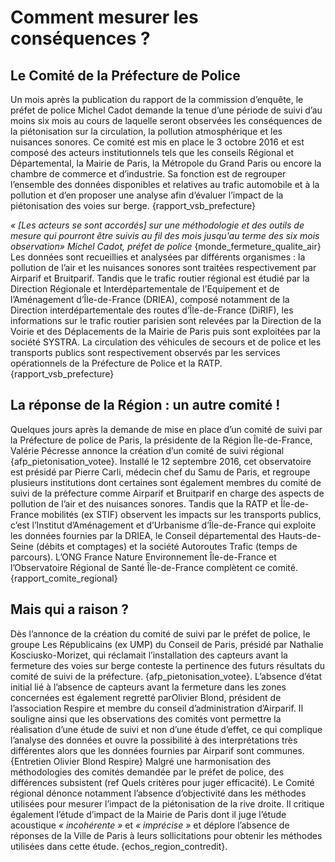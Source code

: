 # Comment mesurer les conséquences ?

## Le Comité de la Préfecture de Police
Un mois après la publication du rapport de la commission d’enquête, le préfet de police Michel Cadot demande la tenue d’une période de suivi d’au moins six mois au cours de laquelle seront observées les conséquences de la piétonisation sur la circulation, la pollution atmosphérique et les nuisances sonores. Ce comité est mis en place le 3 octobre 2016 et est composé des acteurs institutionnels tels que les conseils Régional et Départemental, la Mairie de Paris, la Métropole du Grand Paris ou encore la chambre de commerce et d’industrie. Sa fonction est de regrouper l’ensemble des données disponibles et relatives au trafic automobile et à la pollution et d’en proposer une analyse afin d’évaluer l’impact de la piétonisation des voies sur berge.  {rapport_vsb_prefecture}

_« [Les acteurs se sont accordés] sur une méthodologie et des outils de mesure qui pourront être suivis au fil des mois jusqu'au terme des six mois observation»_
*Michel Cadot, préfet de police* {monde_fermeture_qualite_air}
Les données sont recueillies et analysées par différents organismes : la pollution de l’air et les nuisances sonores sont traitées respectivement par Airparif et Bruitparif. Tandis que le trafic routier régional est étudié par la Direction Régionale et Interdépartementale de l’Equipement et de l’Aménagement d’Île-de-France (DRIEA), composé notamment de la Direction interdépartementale des routes d’Île-de-France (DiRIF), les informations sur le trafic routier parisien sont relevées par la Direction de la Voirie et des Déplacements de la Mairie de Paris puis sont exploitées par la société SYSTRA. La circulation des véhicules de secours et de police et les transports publics sont respectivement observés par les services opérationnels de la Préfecture de Police et la RATP. {rapport_vsb_prefecture}

## La réponse de la Région : un autre comité !
Quelques jours après la demande de mise en place d’un comité de suivi par la Préfecture de police de Paris, la présidente de la Région Île-de-France, Valérie Pécresse annonce la création d’un comité de suivi régional {afp_pietonisation_votee}. Installé le 12 septembre 2016, cet observatoire est présidé par Pierre Carli, médecin chef du Samu de Paris, et regroupe plusieurs institutions dont certaines sont également membres du comité de suivi de la préfecture comme Airparif et Bruitparif en charge des aspects de pollution de l’air et des nuisances sonores. Tandis que la RATP et Île-de-France mobilités (ex STIF) observent les impacts sur les transports publics, c’est l’Institut d’Aménagement et d’Urbanisme d’Île-de-France qui exploite les données fournies par la DRIEA, le Conseil départemental des Hauts-de-Seine (débits et comptages) et la société Autoroutes Trafic (temps de parcours). L’ONG France Nature Environnement Île-de-France et l’Observatoire Régional de Santé Île-de-France complètent ce comité. {rapport_comite_regional}

## Mais qui a raison ?
Dès l’annonce de la création du comité de suivi par le préfet de police, le groupe Les Républicains (ex UMP) du Conseil de Paris, présidé par Nathalie Kosciusko-Morizet, qui réclamait l’installation des capteurs avant la fermeture des voies sur berge conteste la pertinence des futurs résultats du comité de suivi de la préfecture. {afp_pietonisation_votee}. L’absence d’état initial lié à l’absence de capteurs avant la fermeture dans les zones concernées est également regretté parOlivier Blond, président de l’association Respire et membre du conseil d’administration d’Airparif. Il souligne ainsi que les observations des comités vont permettre la réalisation d’une étude de suivi et non d’une étude d’effet, ce qui complique l’analyse des données et ouvre la possibilité à des interprétations très différentes alors que les données fournies par Airparif sont communes. {Entretien Olivier Blond Respire}
Malgré une harmonisation des méthodologies des comités demandée par le préfet de police, des différences subsistent (ref Quels critères pour juger efficacité). Le Comité régional dénonce notamment l’absence d’objectivité dans les méthodes utilisées pour mesurer l’impact de la piétonisation de la rive droite. Il critique également l’étude d’impact de la Mairie de Paris dont il juge l’étude acoustique _« incohérente »_ et _« imprécise »_ et déplore l’absence de réponses de la Ville de Paris à leurs sollicitations pour obtenir les méthodes utilisées dans cette étude. {echos_region_contredit}.
